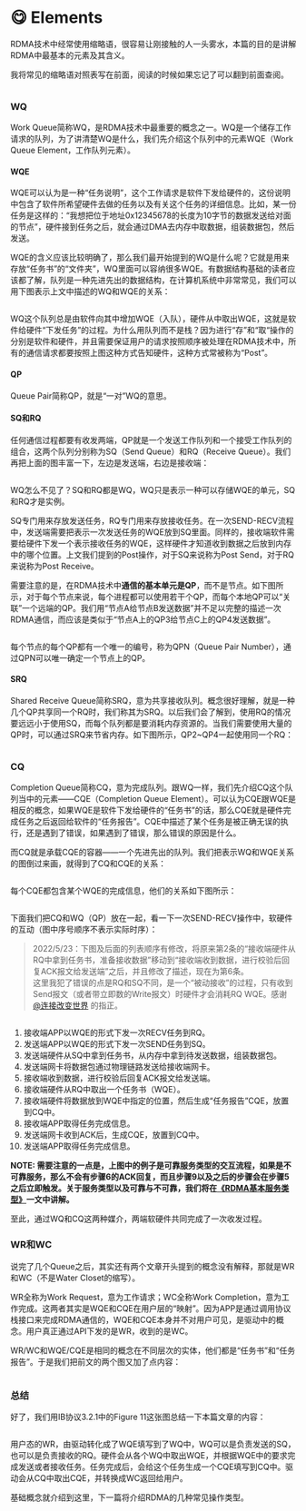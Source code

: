 # 😋 Elements

RDMA技术中经常使用缩略语，很容易让刚接触的人一头雾水，本篇的目的是讲解RDMA中最基本的元素及其含义。

我将常见的缩略语对照表写在前面，阅读的时候如果忘记了可以翻到前面查阅。

<figure><img src="https://pic1.zhimg.com/v2-b6723caa5b291ee161d94fd8fd8ce09c_b.jpg" alt=""><figcaption></figcaption></figure>

### WQ <a href="#h_141267386_0" id="h_141267386_0"></a>

Work Queue简称WQ，是RDMA技术中最重要的概念之一。WQ是一个储存工作请求的队列，为了讲清楚WQ是什么，我们先介绍这个队列中的元素WQE（Work Queue Element，工作队列元素）。

#### WQE <a href="#h_141267386_1" id="h_141267386_1"></a>

WQE可以认为是一种“任务说明”，这个工作请求是软件下发给硬件的，这份说明中包含了软件所希望硬件去做的任务以及有关这个任务的详细信息。比如，某一份任务是这样的：“我想把位于地址0x12345678的长度为10字节的数据发送给对面的节点”，硬件接到任务之后，就会通过DMA去内存中取数据，组装数据包，然后发送。

WQE的含义应该比较明确了，那么我们最开始提到的WQ是什么呢？它就是用来存放“任务书”的“文件夹”，WQ里面可以容纳很多WQE。有数据结构基础的读者应该都了解，队列是一种先进先出的数据结构，在计算机系统中非常常见，我们可以用下图表示上文中描述的WQ和WQE的关系：

<figure><img src="https://pic3.zhimg.com/v2-40c7e57f2760323c6b6665306e8f8896_b.png" alt=""><figcaption></figcaption></figure>

WQ这个队列总是由软件向其中增加WQE（入队），硬件从中取出WQE，这就是软件给硬件“下发任务”的过程。为什么用队列而不是栈？因为进行“存”和“取“操作的分别是软件和硬件，并且需要保证用户的请求按照顺序被处理在RDMA技术中，所有的通信请求都要按照上图这种方式告知硬件，这种方式常被称为“Post”。

#### QP <a href="#h_141267386_2" id="h_141267386_2"></a>

Queue Pair简称QP，就是“一对”WQ的意思。

#### SQ和RQ <a href="#h_141267386_3" id="h_141267386_3"></a>

任何通信过程都要有收发两端，QP就是一个发送工作队列和一个接受工作队列的组合，这两个队列分别称为SQ（Send Queue）和RQ（Receive Queue）。我们再把上面的图丰富一下，左边是发送端，右边是接收端：

<figure><img src="https://pic2.zhimg.com/v2-0dafce0772299d6930905373e0664929_b.jpg" alt=""><figcaption></figcaption></figure>

WQ怎么不见了？SQ和RQ都是WQ，WQ只是表示一种可以存储WQE的单元，SQ和RQ才是实例。

SQ专门用来存放发送任务，RQ专门用来存放接收任务。在一次SEND-RECV流程中，发送端需要把表示一次发送任务的WQE放到SQ里面。同样的，接收端软件需要给硬件下发一个表示接收任务的WQE，这样硬件才知道收到数据之后放到内存中的哪个位置。上文我们提到的Post操作，对于SQ来说称为Post Send，对于RQ来说称为Post Receive。

需要注意的是，在RDMA技术中**通信的基本单元是QP**，而不是节点。如下图所示，对于每个节点来说，每个进程都可以使用若干个QP，而每个本地QP可以“关联”一个远端的QP。我们用“节点A给节点B发送数据”并不足以完整的描述一次RDMA通信，而应该是类似于“节点A上的QP3给节点C上的QP4发送数据”。

<figure><img src="https://pic2.zhimg.com/v2-71b3b17ef8aec45d74ef9e4a42a69201_b.jpg" alt=""><figcaption></figcaption></figure>

每个节点的每个QP都有一个唯一的编号，称为QPN（Queue Pair Number），通过QPN可以唯一确定一个节点上的QP。

#### SRQ <a href="#h_141267386_4" id="h_141267386_4"></a>

Shared Receive Queue简称SRQ，意为共享接收队列。概念很好理解，就是一种几个QP共享同一个RQ时，我们称其为SRQ。以后我们会了解到，使用RQ的情况要远远小于使用SQ，而每个队列都是要消耗内存资源的。当我们需要使用大量的QP时，可以通过SRQ来节省内存。如下图所示，QP2\~QP4一起使用同一个RQ：

<figure><img src="https://pic3.zhimg.com/v2-4a21f2b1333877b4b0d97a1ca91d4096_b.jpg" alt=""><figcaption></figcaption></figure>

### CQ <a href="#h_141267386_5" id="h_141267386_5"></a>

Completion Queue简称CQ，意为完成队列。跟WQ一样，我们先介绍CQ这个队列当中的元素——CQE（Completion Queue Element）。可以认为CQE跟WQE是相反的概念，如果WQE是软件下发给硬件的“任务书”的话，那么CQE就是硬件完成任务之后返回给软件的“任务报告”。CQE中描述了某个任务是被正确无误的执行，还是遇到了错误，如果遇到了错误，那么错误的原因是什么。

而CQ就是承载CQE的容器——一个先进先出的队列。我们把表示WQ和WQE关系的图倒过来画，就得到了CQ和CQE的关系：

<figure><img src="https://pic4.zhimg.com/v2-31f9a407ab66381fbc557d8acc5573cb_b.png" alt=""><figcaption></figcaption></figure>

每个CQE都包含某个WQE的完成信息，他们的关系如下图所示：

<figure><img src="https://pic2.zhimg.com/v2-701fa8eacb10c90c45b0241c75254a01_b.jpg" alt=""><figcaption></figcaption></figure>

下面我们把CQ和WQ（QP）放在一起，看一下一次SEND-RECV操作中，软硬件的互动（图中序号顺序不表示实际时序）：

> 2022/5/23：下图及后面的列表顺序有修改，将原来第2条的“接收端硬件从RQ中拿到任务书，准备接收数据”移动到“接收端收到数据，进行校验后回复ACK报文给发送端”之后，并且修改了描述，现在为第6条。\
> 这里我犯了错误的点是RQ和SQ不同，是一个“被动接收”的过程，只有收到Send报文（或者带立即数的Write报文）时硬件才会消耗RQ WQE。感谢 [@连接改变世界](https://www.zhihu.com/people/67ff85d690d09e9f6741c579512fe9a9) 的指正。

<figure><img src="https://pic4.zhimg.com/v2-a8d38721903672037b27cc7e49ecee03_b.jpg" alt=""><figcaption></figcaption></figure>

1. 接收端APP以WQE的形式下发一次RECV任务到RQ。
2. 发送端APP以WQE的形式下发一次SEND任务到SQ。
3. 发送端硬件从SQ中拿到任务书，从内存中拿到待发送数据，组装数据包。
4. 发送端网卡将数据包通过物理链路发送给接收端网卡。
5. 接收端收到数据，进行校验后回复ACK报文给发送端。
6. 接收端硬件从RQ中取出一个任务书（WQE）。
7. 接收端硬件将数据放到WQE中指定的位置，然后生成“任务报告”CQE，放置到CQ中。
8. 接收端APP取得任务完成信息。
9. 发送端网卡收到ACK后，生成CQE，放置到CQ中。
10. 发送端APP取得任务完成信息。

**NOTE: 需要注意的一点是，上图中的例子是可靠服务类型的交互流程，如果是不可靠服务，那么不会有步骤6的ACK回复，而且步骤9以及之后的步骤会在步骤5之后立即触发。关于服务类型以及可靠与不可靠，我们将在**[**《RDMA基本服务类型》**](https://zhuanlan.zhihu.com/p/144099636)**一文中讲解。**

至此，通过WQ和CQ这两种媒介，两端软硬件共同完成了一次收发过程。

### WR和WC <a href="#h_141267386_6" id="h_141267386_6"></a>

说完了几个Queue之后，其实还有两个文章开头提到的概念没有解释，那就是WR和WC（不是Water Closet的缩写）。

WR全称为Work Request，意为工作请求；WC全称Work Completion，意为工作完成。这两者其实是WQE和CQE在用户层的“映射”。因为APP是通过调用协议栈接口来完成RDMA通信的，WQE和CQE本身并不对用户可见，是驱动中的概念。用户真正通过API下发的是WR，收到的是WC。

WR/WC和WQE/CQE是相同的概念在不同层次的实体，他们都是“任务书”和“任务报告”。于是我们把前文的两个图又加了点内容：

<figure><img src="https://pic2.zhimg.com/v2-00b87c111a8e1701f96fbfb78e078b29_b.jpg" alt=""><figcaption></figcaption></figure>

### 总结 <a href="#h_141267386_7" id="h_141267386_7"></a>

好了，我们用IB协议3.2.1中的Figure 11这张图总结一下本篇文章的内容：

<figure><img src="https://pic4.zhimg.com/v2-2107a9bf8230c45ad73aa5ff0b8626ff_b.jpg" alt=""><figcaption></figcaption></figure>

用户态的WR，由驱动转化成了WQE填写到了WQ中，WQ可以是负责发送的SQ，也可以是负责接收的RQ。硬件会从各个WQ中取出WQE，并根据WQE中的要求完成发送或者接收任务。任务完成后，会给这个任务生成一个CQE填写到CQ中。驱动会从CQ中取出CQE，并转换成WC返回给用户。

基础概念就介绍到这里，下一篇将介绍RDMA的几种常见操作类型。

